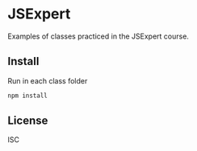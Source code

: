 # JSExpert
Examples of classes practiced in the JSExpert course.

## Install
Run in each class folder
```sh
npm install
```

## License

ISC